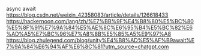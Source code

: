 async await
https://blog.csdn.net/weixin_42358083/article/details/126618433
https://hackernoon.com/lang/zh/%E7%BB%9F%E4%B8%80%E5%BC%80%E5%8F%91%E7%9A%84%E5%AE%8C%E6%95%B4%E5%BC%82%E6%AD%A5%E7%BC%96%E7%A8%8B%E5%85%A5%E9%97%A8
https://blog.zhulegend.com/blog/unity%E4%B8%AD%E5%AF%B9await%E7%9A%84%E6%94%AF%E6%8C%81?utm_source=chatgpt.com
